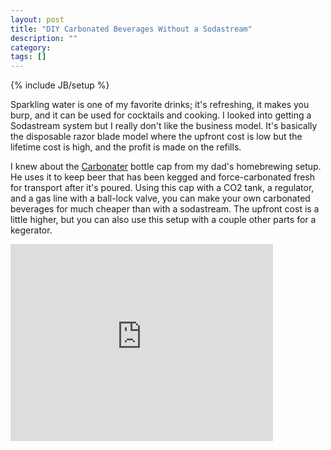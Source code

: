 ```yaml
---
layout: post
title: "DIY Carbonated Beverages Without a Sodastream"
description: ""
category: 
tags: []
---
```

{% include JB/setup %}

Sparkling water is one of my favorite drinks; it's refreshing, it makes
you burp, and it can be used for cocktails and cooking. I looked into
getting a Sodastream system but I really don't like the business model.
It's basically the disposable razor blade model where the upfront cost
is low but the lifetime cost is high, and the profit is made on the
refills.

I knew about the
[Carbonater](http://www.amazon.com/LiquidBread-The-Carbonater/dp/B0064OKADS/ref=sr_1_1?ie=UTF8&qid=1361747126&sr=8-1&keywords=carbonator)
bottle cap from my dad's homebrewing setup. He uses it to keep beer that
has been kegged and force-carbonated fresh for transport after it's
poured. Using this cap with a CO2 tank,
a regulator, and a gas line with a ball-lock valve, you can make your
own carbonated beverages for much cheaper than with a sodastream. The
upfront cost is a little higher, but you can also use this setup with a
couple other parts for a
kegerator.

<iframe width="420" height="315" src="http://www.youtube.com/embed/9c7lVunoooI" frameborder="0" allowfullscreen> </iframe>
